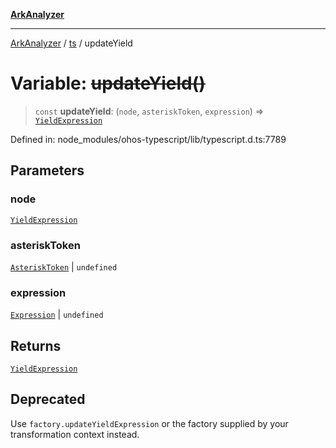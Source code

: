[**ArkAnalyzer**](../../../../README.md)

***

[ArkAnalyzer](../../../../globals.md) / [ts](../README.md) / updateYield

# Variable: ~~updateYield()~~

> `const` **updateYield**: (`node`, `asteriskToken`, `expression`) => [`YieldExpression`](../interfaces/YieldExpression.md)

Defined in: node\_modules/ohos-typescript/lib/typescript.d.ts:7789

## Parameters

### node

[`YieldExpression`](../interfaces/YieldExpression.md)

### asteriskToken

[`AsteriskToken`](../type-aliases/AsteriskToken.md) | `undefined`

### expression

[`Expression`](../interfaces/Expression.md) | `undefined`

## Returns

[`YieldExpression`](../interfaces/YieldExpression.md)

## Deprecated

Use `factory.updateYieldExpression` or the factory supplied by your transformation context instead.
